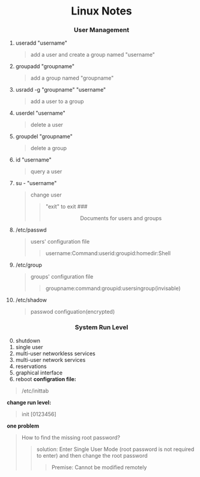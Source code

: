 # <center>Linux Notes</center>

### <center>User Management</center>

1. useradd "username"
    
    >add a user and create a group named "username"
2. groupadd "groupname"
    
    >add a group named "groupname"
3. usradd -g "groupname" "username"
    
    >add a user to a group 
4. userdel "username"
    
    >delete a user
5. groupdel "groupname"
   
   >delete a group
6. id "username"
   
   >query a user
7. su - "username"
   >change user
   >> "exit" to exit
###<center>Documents for users and groups</center>
1. /etc/passwd
   >users' configuration file
   >
   >>username:Command:userid:groupid:homedir:Shell
2. /etc/group
   >groups' configuration file
   >
   >>groupname:command:groupid:usersingroup(invisable)
3. /etc/shadow
   
   >passwod configuation(encrypted)

### <center>System Run Level</center>

0. shutdown
1. single user
2. multi-user networkless services
3. multi-user network services
4. reservations
5. graphical interface
6. reboot
**configration file:**
>/etc/inittab

**change run level:**
>init [0123456]

**one problem**

>How to find the missing root password?
>>solution:
>>Enter Single User Mode (root password is not required to enter) and then change the root password
>>
>>>Premise: Cannot be modified remotely


